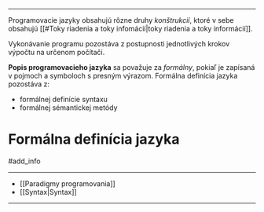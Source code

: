 ***********
Programovacie jazyky obsahujú rôzne druhy *konštrukcií*, ktoré v sebe obsahujú [[#Toky riadenia a toky infomácií|toky riadenia a toky informácií]].

Vykonávanie programu pozostáva z postupnosti jednotlivých krokov výpočtu na určenom počítači.

**Popis programovacieho jazyka** sa považuje za *formálny*, pokiaľ je zapísaná v pojmoch a symboloch s presným výrazom. 
Formálna definícia jazyka pozostáva z:
- formálnej definície syntaxu
- formálnej sémantickej metódy

# Formálna definícia jazyka
#add_info 

---
- [[Paradigmy programovania]]
- [[Syntax|Syntax]]
---